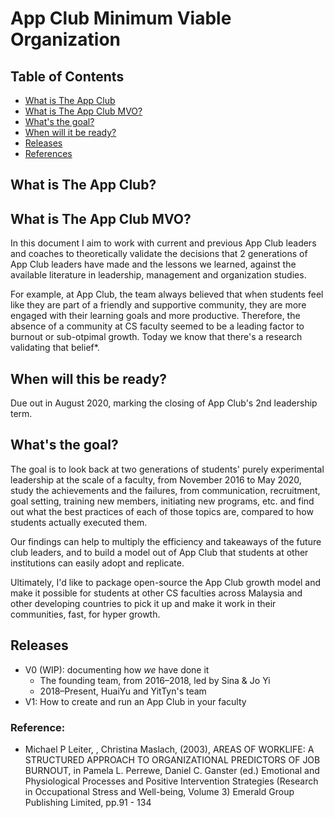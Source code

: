 # App Club Minimum Viable Organization

## Table of Contents

* [What is The App Club]()
* [What is The App Club MVO?]()
* [What's the goal?]()
* [When will it be ready?]()
* [Releases]()
* [References]()

## What is The App Club?

## What is The App Club MVO? 
In this document I aim to work with current and previous App Club leaders and coaches to theoretically validate the decisions that 2 generations of App Club leaders have made and the lessons we learned, against the available literature in leadership, management and organization studies.

For example, at App Club, the team always believed that when students feel like they are part of a friendly and supportive community, they are more engaged with their learning goals and more productive. Therefore, the absence of a community at CS faculty seemed to be a leading factor to burnout or sub-otpimal growth. Today we know that there's a research validating that belief*.


## When will this be ready?
Due out in August 2020, marking the closing of App Club's 2nd leadership term. 

## What's the goal?
The goal is to look back at two generations of students' purely experimental leadership at the scale of a faculty, from November 2016 to May 2020, study the achievements and the failures, from communication, recruitment, goal setting, training new members, initiating new programs, etc. and find out what the best practices of each of those topics are, compared to how students actually executed them. 

Our findings can help to multiply the efficiency and takeaways of the future club leaders, and to build a model out of App Club that students at other institutions can easily adopt and replicate.

Ultimately, I'd like to package open-source the App Club growth model and make it possible for students at other CS faculties across Malaysia and other developing countries to pick it up and make it work in their communities, fast, for hyper growth.

## Releases
* V0 (WIP): documenting how _we_ have done it
    * The founding team, from 2016–2018, led by Sina & Jo Yi
    * 2018–Present, HuaiYu and YitTyn's team
* V1: How to create and run an App Club in your faculty

### Reference:

* Michael P Leiter, , Christina Maslach, (2003), AREAS OF WORKLIFE: A STRUCTURED APPROACH TO ORGANIZATIONAL PREDICTORS OF JOB BURNOUT, in Pamela L. Perrewe, Daniel C. Ganster (ed.) Emotional and Physiological Processes and Positive Intervention Strategies (Research in Occupational Stress and Well-being, Volume 3) Emerald Group Publishing Limited, pp.91 - 134
